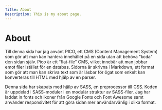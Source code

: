 ```yaml
---
Title: About
Description: This is my about page.
---
```


About
==========================

Till denna sida har jag använt PICO, ett CMS (Content Management System) som gör att man kan hantera innehållet på en sida utan att behöva "koda" den sidan själv. Pico är ett “flat-file” CMS, vilket innebär att man jobbar emot filer istället för en databas.
Sidorna är skrivna i Markdown, ett format som gör att man kan skriva text som är läsbar för ögat som enkelt kan konverteras till HTML med hjälp av en parser.

Denna sida har skapats med hjälp av SASS, en preprocessor till CSS. Koden är uppdelad i SASS-moduler i en modulär struktur av SASS-filer. Jag har laddat in fonts och ikoner från Google Fonts och Font Awesome samt använder responsivitet för att göra sidan mer användarvänlig i olika format.